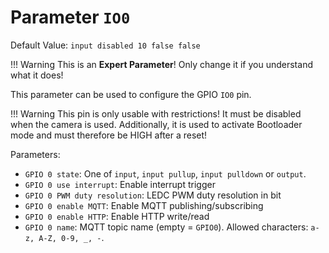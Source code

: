 # Parameter `IO0`
Default Value: `input disabled 10 false false`

!!! Warning
    This is an **Expert Parameter**! Only change it if you understand what it does!

This parameter can be used to configure the GPIO `IO0` pin.

!!! Warning
    This pin is only usable with restrictions!
    It must be disabled when the camera is used.
    Additionally, it is used to activate Bootloader mode and must therefore be HIGH after a reset!

Parameters:
- `GPIO 0 state`: One of `input`, `input pullup`, `input pulldown` or `output`.
- `GPIO 0 use interrupt`: Enable interrupt trigger
- `GPIO 0 PWM duty resolution`: LEDC PWM duty resolution in bit
- `GPIO 0 enable MQTT`: Enable MQTT publishing/subscribing
- `GPIO 0 enable HTTP`: Enable HTTP write/read
- `GPIO 0 name`: MQTT topic name (empty = `GPIO0`). Allowed characters: `a-z, A-Z, 0-9, _, -`.
